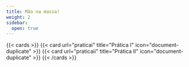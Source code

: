 ```yaml
---
title: Mão na massa!
weight: 2
sidebar:
  open: true
---
```


{{< cards >}}
  {{< card url="praticai" title="Prática I" icon="document-duplicate" >}}
  {{< card url="praticaii" title="Prática II" icon="document-duplicate" >}}
{{< /cards >}}
